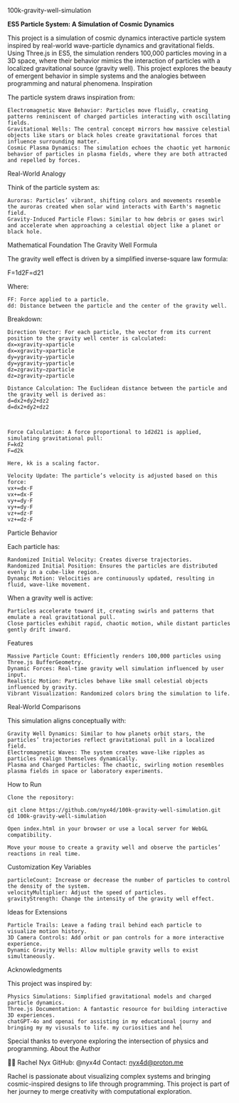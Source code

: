 100k-gravity-well-simulation

**ES5 Particle System: A Simulation of Cosmic Dynamics**

This project is a simulation of cosmic dynamics interactive particle system inspired by real-world wave-particle dynamics and gravitational fields. Using Three.js in ES5, the simulation renders 100,000 particles moving in a 3D space, where their behavior mimics the interaction of particles with a localized gravitational source (gravity well). This project explores the beauty of emergent behavior in simple systems and the analogies between programming and natural phenomena.
Inspiration

The particle system draws inspiration from:

    Electromagnetic Wave Behavior: Particles move fluidly, creating patterns reminiscent of charged particles interacting with oscillating fields.
    Gravitational Wells: The central concept mirrors how massive celestial objects like stars or black holes create gravitational forces that influence surrounding matter.
    Cosmic Plasma Dynamics: The simulation echoes the chaotic yet harmonic behavior of particles in plasma fields, where they are both attracted and repelled by forces.

Real-World Analogy

Think of the particle system as:

    Auroras: Particles’ vibrant, shifting colors and movements resemble the auroras created when solar wind interacts with Earth's magnetic field.
    Gravity-Induced Particle Flows: Similar to how debris or gases swirl and accelerate when approaching a celestial object like a planet or black hole.

Mathematical Foundation
The Gravity Well Formula

The gravity well effect is driven by a simplified inverse-square law formula:

F=1d2F=d21​

Where:

    FF: Force applied to a particle.
    dd: Distance between the particle and the center of the gravity well.

Breakdown:

    Direction Vector: For each particle, the vector from its current position to the gravity well center is calculated:
    dx=xgravity−xparticle
    dx=xgravity​−xparticle​
    dy=ygravity−yparticle
    dy=ygravity​−yparticle​
    dz=zgravity−zparticle
    dz=zgravity​−zparticle​

    Distance Calculation: The Euclidean distance between the particle and the gravity well is derived as:
    d=dx2+dy2+dz2
    d=dx2+dy2+dz2

    ​

    Force Calculation: A force proportional to 1d2d21​ is applied, simulating gravitational pull:
    F=kd2
    F=d2k​

    Here, kk is a scaling factor.

    Velocity Update: The particle’s velocity is adjusted based on this force:
    vx+=dx⋅F
    vx​+=dx⋅F
    vy+=dy⋅F
    vy​+=dy⋅F
    vz+=dz⋅F
    vz​+=dz⋅F

Particle Behavior

Each particle has:

    Randomized Initial Velocity: Creates diverse trajectories.
    Randomized Initial Position: Ensures the particles are distributed evenly in a cube-like region.
    Dynamic Motion: Velocities are continuously updated, resulting in fluid, wave-like movement.

When a gravity well is active:

    Particles accelerate toward it, creating swirls and patterns that emulate a real gravitational pull.
    Close particles exhibit rapid, chaotic motion, while distant particles gently drift inward.

Features

    Massive Particle Count: Efficiently renders 100,000 particles using Three.js BufferGeometry.
    Dynamic Forces: Real-time gravity well simulation influenced by user input.
    Realistic Motion: Particles behave like small celestial objects influenced by gravity.
    Vibrant Visualization: Randomized colors bring the simulation to life.

Real-World Comparisons

This simulation aligns conceptually with:

    Gravity Well Dynamics: Similar to how planets orbit stars, the particles’ trajectories reflect gravitational pull in a localized field.
    Electromagnetic Waves: The system creates wave-like ripples as particles realign themselves dynamically.
    Plasma and Charged Particles: The chaotic, swirling motion resembles plasma fields in space or laboratory experiments.

How to Run

    Clone the repository:

    git clone https://github.com/nyx4d/100k-gravity-well-simulation.git
    cd 100k-gravity-well-simulation

    Open index.html in your browser or use a local server for WebGL compatibility.

    Move your mouse to create a gravity well and observe the particles’ reactions in real time.

Customization
Key Variables

    particleCount: Increase or decrease the number of particles to control the density of the system.
    velocityMultiplier: Adjust the speed of particles.
    gravityStrength: Change the intensity of the gravity well effect.

Ideas for Extensions

    Particle Trails: Leave a fading trail behind each particle to visualize motion history.
    3D Camera Controls: Add orbit or pan controls for a more interactive experience.
    Dynamic Gravity Wells: Allow multiple gravity wells to exist simultaneously.

Acknowledgments

This project was inspired by:

    Physics Simulations: Simplified gravitational models and charged particle dynamics.
    Three.js Documentation: A fantastic resource for building interactive 3D experiences.
    chatGPT-4o and openai for assisting in my educational journy and bringing my my visusals to life. my curiosities and hel

Special thanks to everyone exploring the intersection of physics and programming.
About the Author

👩‍💻 Rachel Nyx
GitHub: @nyx4d
Contact: nyx4d@proton.me

Rachel is passionate about visualizing complex systems and bringing cosmic-inspired designs to life through programming. This project is part of her journey to merge creativity with computational exploration.
